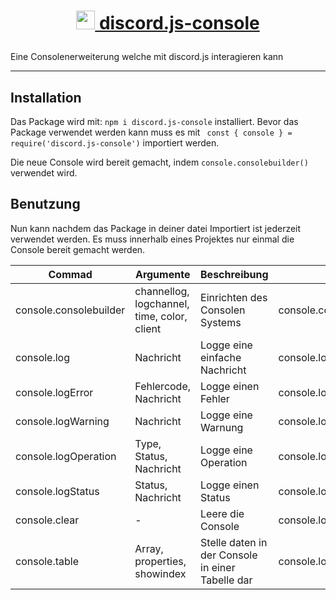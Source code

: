 # <p align="center">[<img src="https://en.gravatar.com/userimage/206415854/7e115efd3feeb98c4ef9e1c26fe0fb51.png" style="height:30px;"> discord.js-console](https://www.npmjs.com/package/discord.js-console)</p>
Eine Consolenerweiterung welche mit discord.js interagieren kann
- - - - -
## Installation
Das Package wird mit:
``npm i discord.js-console`` installiert.
Bevor das Package verwendet werden kann muss es mit `` const { console } = require('discord.js-console')`` importiert werden. 

Die neue Console wird bereit gemacht, indem ``console.consolebuilder()`` verwendet wird.

## Benutzung
Nun kann nachdem das Package in deiner datei Importiert ist jederzeit verwendet werden. Es muss innerhalb eines Projektes nur einmal die Console bereit gemacht werden.

|Commad|Argumente|Beschreibung|Beispiel|
|---|---|---|---|
|console.consolebuilder|channellog, logchannel, time, color, client|Einrichten des Consolen Systems|console.consolebuilder(false, 0, true, true, client)|
|console.log|Nachricht|Logge eine einfache Nachricht|console.log("Moin")|
|console.logError|Fehlercode, Nachricht|Logge einen Fehler|console.logError(error, "Alles Ok")|
|console.logWarning|Nachricht|Logge eine Warnung|console.logWarning("Moin")|
|console.logOperation|Type, Status, Nachricht|Logge eine Operation|console.logOperation("Login","COMLPLEATE","erfolgreich")|
|console.logStatus|Status, Nachricht|Logge einen Status|console.logStatus("Online", "System erfolgreich gestartet")|
|console.clear|-|Leere die Console|console.logClear()|
|console.table|Array, properties, showindex|Stelle daten in der Console in einer Tabelle dar|console.logTable([{ a: 1, b: 'Y' }, { a: 'Z', b: 2 }], [], false)|
